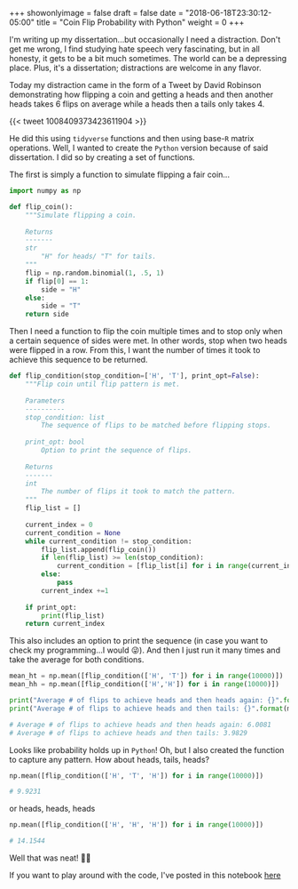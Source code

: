 +++
showonlyimage = false
draft = false
date = "2018-06-18T23:30:12-05:00"
title = "Coin Flip Probability with Python"
weight = 0
+++

I'm writing up my dissertation...but occasionally I need a distraction. Don't get me wrong, I find studying hate speech very fascinating, but in all honesty, it gets to be a bit much sometimes. The world can be a depressing place. Plus, it's a dissertation; distractions are welcome in any flavor.

Today my distraction came in the form of a Tweet by David Robinson demonstrating how flipping a coin and getting a heads and then another heads takes 6 flips on average while a heads then a tails only takes 4.

{{< tweet 1008409373423611904 >}}

He did this using `tidyverse` functions and then using base-`R` matrix operations. Well, I wanted to create the `Python` version because of said dissertation. I did so by creating a set of functions. 

The first is simply a function to simulate flipping a fair coin...

```python
import numpy as np

def flip_coin():
    """Simulate flipping a coin.
    
    Returns
    -------
    str
        "H" for heads/ "T" for tails.
    """
    flip = np.random.binomial(1, .5, 1)
    if flip[0] == 1:
        side = "H"
    else:
        side = "T"
    return side
```

Then I need a function to flip the coin multiple times and to stop only when a certain sequence of sides were met. In other words, stop when two heads were flipped in a row. From this, I want the number of times it took to achieve this sequence to be returned.

```python
def flip_condition(stop_condition=['H', 'T'], print_opt=False):
    """Flip coin until flip pattern is met.
    
    Parameters
    ----------
    stop_condition: list
        The sequence of flips to be matched before flipping stops.
    
    print_opt: bool
        Option to print the sequence of flips.
        
    Returns
    -------
    int
        The number of flips it took to match the pattern.
    """
    flip_list = []
    
    current_index = 0
    current_condition = None
    while current_condition != stop_condition:
        flip_list.append(flip_coin())
        if len(flip_list) >= len(stop_condition):
            current_condition = [flip_list[i] for i in range(current_index - len(stop_condition) +1 , current_index + 1)]
        else:
            pass
        current_index +=1
        
    if print_opt:
        print(flip_list)
    return current_index 
```

This also includes an option to print the sequence (in case you want to check my programming...I would 😜). And then I just run it many times and take the average for both conditions.

```python
mean_ht = np.mean([flip_condition(['H', 'T']) for i in range(10000)])
mean_hh = np.mean([flip_condition(['H','H']) for i in range(10000)])

print("Average # of flips to achieve heads and then heads again: {}".format(mean_hh))
print("Average # of flips to achieve heads and then tails: {}".format(mean_ht))

# Average # of flips to achieve heads and then heads again: 6.0081
# Average # of flips to achieve heads and then tails: 3.9829
```

Looks like probability holds up in `Python`! Oh, but I also created the function to capture any pattern. How about heads, tails, heads?

```python
np.mean([flip_condition(['H', 'T', 'H']) for i in range(10000)])

# 9.9231
```

or heads, heads, heads

```python
np.mean([flip_condition(['H', 'H', 'H']) for i in range(10000)])

# 14.1544
```

Well that was neat! 🦖🦕

If you want to play around with the code, I've posted in this notebook [here](https://github.com/jcbain/fun_side_projects/blob/master/hh_probs/coin_flip_props.ipynb)
